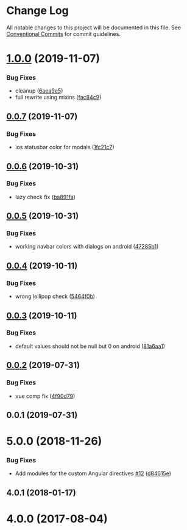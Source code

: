 # Change Log

All notable changes to this project will be documented in this file.
See [Conventional Commits](https://conventionalcommits.org) for commit guidelines.

# [1.0.0](https://github.com/Akylas/nativescript-systemui/compare/v0.0.7...v1.0.0) (2019-11-07)


### Bug Fixes

* cleanup ([6aea9e5](https://github.com/Akylas/nativescript-systemui/commit/6aea9e5da7ae23bb58b47bf5a1670bedb58408a3))
* full rewrite using mixins ([fac84c9](https://github.com/Akylas/nativescript-systemui/commit/fac84c9ed0af31a9823c70d86a8e0a1846751ef2))





## [0.0.7](https://github.com/Akylas/nativescript-systemui/compare/v0.0.6...v0.0.7) (2019-11-07)


### Bug Fixes

* ios statusbar color for modals ([1fc21c7](https://github.com/Akylas/nativescript-systemui/commit/1fc21c7a0ddd9b9d9b880c99b7c4c848504969fe))





## [0.0.6](https://github.com/Akylas/nativescript-systemui/compare/v0.0.5...v0.0.6) (2019-10-31)


### Bug Fixes

* lazy check fix ([ba891fa](https://github.com/Akylas/nativescript-systemui/commit/ba891fa7be1d98eeb57ff20ce2061010654c6e12))





## [0.0.5](https://github.com/Akylas/nativescript-systemui/compare/v0.0.4...v0.0.5) (2019-10-31)


### Bug Fixes

* working navbar colors with dialogs on android ([47285b1](https://github.com/Akylas/nativescript-systemui/commit/47285b1d96bac7ad4bdaee143e4fb25082f68f1a))





## [0.0.4](https://github.com/Akylas/nativescript-systemui/compare/v0.0.3...v0.0.4) (2019-10-11)


### Bug Fixes

* wrong lollipop check ([5464f0b](https://github.com/Akylas/nativescript-systemui/commit/5464f0b72a44d8e6d06ae541c2571b7594f521bb))





## [0.0.3](https://github.com/Akylas/nativescript-systemui/compare/v0.0.2...v0.0.3) (2019-10-11)


### Bug Fixes

* default values should not be null but 0 on android ([81a6aa1](https://github.com/Akylas/nativescript-systemui/commit/81a6aa10954562e095ab08961539a2e4cd604421))





## [0.0.2](https://github.com/Akylas/nativescript-systemui/compare/v0.0.1...v0.0.2) (2019-07-31)


### Bug Fixes

* vue comp fix ([4f90d79](https://github.com/Akylas/nativescript-systemui/commit/4f90d79))





## 0.0.1 (2019-07-31)



# 5.0.0 (2018-11-26)


### Bug Fixes

* Add modules for the custom Angular directives [#12](https://github.com/Akylas/nativescript-systemui/issues/12) ([d84615e](https://github.com/Akylas/nativescript-systemui/commit/d84615e))



## 4.0.1 (2018-01-17)



# 4.0.0 (2017-08-04)
